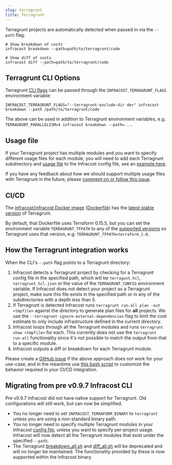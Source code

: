 ```yaml
---
slug: terragrunt
title: Terragrunt
---
```


Terragrunt projects are automatically detected when passed in via the `--path` flag:

```shell
# Show breakdown of costs
infracost breakdown --path=path/to/terragrunt/code

# Show diff of costs
infracost diff --path=path/to/terragrunt/code
```

## Terragrunt CLI Options

Terragrunt [CLI flags](https://terragrunt.gruntwork.io/docs/reference/cli-options/#cli-options) can be passed through the `INFRACOST_TERRAGRUNT_FLAGS` environment variable:

```shell
INFRACOST_TERRAGRUNT_FLAGS="--terragrunt-exclude-dir dev" infracost breakdown --path /path/to/terragrunt/code
```

The above can be used in addition to Terragrunt environment variables, e.g. `TERRAGRUNT_PARALLELISM=4 infracost breakdown --path=...`.

## Usage file

If your Terragrunt project has multiple modules and you want to specify different usage files for each module, you will need to add each Terragrunt subdirectory and [usage file](/docs/features/usage_based_resources/) to the Infracost config file, see an [example here](/docs/features/config_file#examples).

If you have any feedback about how we should support multiple usage files with Terragrunt in the future, please [comment on or follow this issue](https://github.com/infracost/infracost/issues/934).

## CI/CD

The [infracost/infracost Docker image](https://hub.docker.com/repository/docker/infracost/infracost) ([Dockerfile](https://github.com/infracost/infracost/blob/master/Dockerfile)) has the [latest stable version](/docs/features/environment_variables#cicd-integrations) of Terragrunt.

By default, that Dockerfile uses Terraform 0.15.5, but you can set the environment variable `TERRAGRUNT_TFPATH` to any of the [supported versions](/docs/features/environment_variables#cicd-integrations) so Terragrunt uses that version, e.g. `TERRAGRUNT_TFPATH=terraform_1.0`.

## How the Terragrunt integration works

When the CLI's `--path` flag points to a Terragrunt directory:
1. Infracost detects a Terragrunt project by checking for a Terragrunt config file in the specified path, which will be `terragunt.hcl`, `terragrunt.hcl.json` or the value of the `TERRAGRUNT_CONFIG` environment variable. If Infracost does not detect your project as a Terragrunt project, make sure this file exists in the specified path or in any of the subdirectories with a depth less than 5.
2. If Terragrunt is detected Infracost runs `terragrunt run-all plan -out <tmpfile>` against the directory to generate plan files for **all** projects. We use the `--terragrunt-ignore-external-dependencies` flag to limit the cost estimate to only include infrastructure defined in the current directory.
3. Infracost loops through all the Terragrunt modules and runs `terragrunt show <tmpfile>` for each. This currently does not use the `terragrunt run-all` functionality since it's not possible to match the output from that to a specific module.
4. Infracost outputs a diff or breakdown for each Terragrunt module.

Please create a [GitHub issue](https://github.com/infracost/infracost/issues/new) if the above approach does not work for your use-case, and in the meantime use [this bash script](/docs/troubleshooting/#terragrunt) to customize the behavior required in your CI/CD integration.

## Migrating from pre v0.9.7 Infracost CLI

Pre v0.9.7 Infracost did not have native support for Terragrunt. Old configurations will still work, but can now be simplified.

* You no longer need to set `INFRACOST_TERRAFORM_BINARY` to `terragrunt` unless you are using a non-standard binary path.
* You no longer need to specify multiple Terragrunt modules in your Infracost [config file](/docs/features/config_file), unless you want to specify per-project usage. Infracost will now detect all the Terragrunt modules that exist under the specified `--path`.
* The Terragrunt [breakdown_all.sh](https://github.com/infracost/infracost/blob/v0.9.6/scripts/terragrunt/breakdown_all.sh) and [diff_all.sh](https://github.com/infracost/infracost/blob/v0.9.6/scripts/terragrunt/diff_all.sh) will be deprecated and will no longer be maintained. The functionality provided by these is now supported within the Infracost binary.
